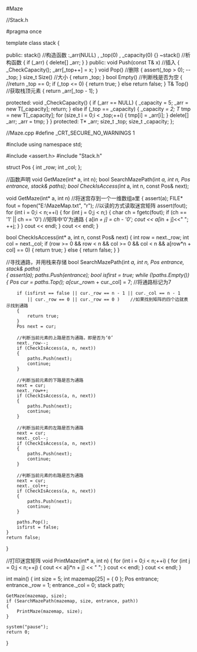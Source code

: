 #Maze

//Stack.h

#pragma once

template <class T>
class stack
{

public:
	stack()        //构造函数
		:_arr(NULL)
		, _top(0)
		, _capacity(0)
	{}
	~stack()          //析构函数
	{
		if (_arr)
		{
			delete[] _arr;
		}
	}
public:
	void Push(const T& x)         //插入
	{
		_CheckCapacity();
		_arr[_top++] = x;
	}
	void Pop()          //删除
	{
		assert(_top > 0);
		--_top;
	}
	size_t Size()         //大小
	{
		return _top;
	}
	bool Empty()         //判断栈是否为空
	{
		//return _top == 0;
		if (_top <= 0)
		{
			return true;
		}
		else
			return false;
	}
	T& Top()        //获取栈顶元素
	{
		return _arr[_top - 1];
	}

protected:
	void _CheckCapacity()
	{
		if (_arr == NULL)
		{
			_capacity = 5;
			_arr = new T[_capacity];
			return;
		}
		else if (_top == _capacity)
		{
			_capacity *= 2;
			T* tmp = new T[_capacity];
			for (size_t i = 0;i < _top;++i)
			{
				tmp[i] = _arr[i];
			}
			delete[] _arr;
			_arr = tmp;
		}
	}
protected:
	T* _arr;
	size_t _top;
	size_t _capacity;
};


//Maze.cpp
#define _CRT_SECURE_NO_WARNINGS 1

#include <iostream>
using namespace std;

#include <assert.h>
#include "Stack.h"

struct Pos
{
	int _row;
	int _col;
};

//函数声明
void GetMaze(int* a, int n);
bool SearchMazePath(int *a, int n, Pos entrance, stack<Pos>& paths);
bool CheckIsAccess(int* a, int n, const Pos& next);

void GetMaze(int* a, int n)   //将迷宫存到一个一维数组a里
{
	assert(a);
	FILE* fout = fopen("E:\\MazeMap.txt", "r");    //以读的方式读取迷宫矩阵
	assert(fout);
	for (int i = 0;i < n;++i)
	{
		for (int j = 0;j < n;)
		{
			char ch = fgetc(fout);
			if (ch == '1' || ch == '0')    //矩阵中‘0’为通路
			{
				a[i*n + j] = ch - '0';
				cout << a[i*n + j]<<" ";
				++j;
			}
		}
		cout << endl;
	}
	cout << endl;
}

bool CheckIsAccess(int* a, int n, const Pos& next)
{
	int row = next._row;
	int col = next._col;
	if (row >= 0 && row < n && col >= 0 && col < n && a[row*n + col] == 0)
	{
		return  true;
	}
	else
	{
		return false;
	}
}

//寻找通路，并用栈来存储
bool SearchMazePath(int *a, int n, Pos entrance, stack<Pos>& paths)  
{
	assert(a);
	paths.Push(entrance);
	bool isfirst = true;
	while (!paths.Empty())
	{
		Pos cur = paths.Top();
		a[cur._row*n + cur._col] = 7;   //将通路标记为7
		
		if (isfirst == false || cur._row == n - 1 || cur._col == n - 1 
			|| cur._row == 0 || cur._row == 0 )    //如果找到矩阵的四个边就表示找到通路
		{
			return true;
		}
		Pos next = cur;

		//判断当前元素的上路是否为通路，即是否为‘0’
		next._row--;
		if (CheckIsAccess(a, n, next))
		{
			paths.Push(next);
			continue;
		}

		//判断当前元素的下路是否为通路
		next = cur;
		next._row++;
		if (CheckIsAccess(a, n, next))
		{
			paths.Push(next);
			continue;
		}

		//判断当前元素的左路是否为通路
		next = cur;
		next._col--;
		if (CheckIsAccess(a, n, next))
		{
			paths.Push(next);
			continue;
		}

		//判断当前元素的右路是否为通路
		next = cur;
		next._col++;
		if (CheckIsAccess(a, n, next))
		{
			paths.Push(next);
			continue;
		}

		paths.Pop();
		isfirst = false;
	}
	return false;
}

//打印迷宫矩阵
void PrintMaze(int* a, int n)
{
	for (int i = 0;i < n;++i)
	{
		for (int j = 0;j < n;++j)
		{
			cout << a[i*n + j] << " ";
		}
		cout << endl;
	}
	cout << endl;
}


int main()
{
	int size = 5;
	int mazemap[25] = { 0 };
	Pos entrance;
	entrance._row = 1;
	entrance._col = 0;
	stack<Pos> path;

	GetMaze(mazemap, size);
	if (SearchMazePath(mazemap, size, entrance, path))
	{
		PrintMaze(mazemap, size);
	}

	system("pause");
	return 0;
}

